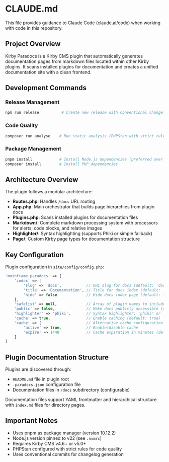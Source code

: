 # CLAUDE.md

This file provides guidance to Claude Code (claude.ai/code) when working with code in this repository.

## Project Overview

Kirby Paradocs is a Kirby CMS plugin that automatically generates documentation pages from markdown files located within other Kirby plugins. It scans installed plugins for documentation and creates a unified documentation site with a clean frontend.

## Development Commands

### Release Management
```bash
npm run release          # Create new release with conventional changelog
```

### Code Quality
```bash
composer run analyse    # Run static analysis (PHPStan with strict rules)
```

### Package Management
```bash
pnpm install            # Install Node.js dependencies (preferred over npm)
composer install        # Install PHP dependencies
```

## Architecture Overview

The plugin follows a modular architecture:

- **Routes.php**: Handles `/docs` URL routing
- **App.php**: Main orchestrator that builds page hierarchies from plugin docs
- **Plugins.php**: Scans installed plugins for documentation files
- **Markdown/**: Complete markdown processing system with processors for alerts, code blocks, and relative images
- **Highlighter/**: Syntax highlighting (supports Phiki or simple fallback)
- **Page/**: Custom Kirby page types for documentation structure

## Key Configuration

Plugin configuration in `site/config/config.php`:
```php
'moinframe.paradocs' => [
    'index' => [
        'slug' => 'docs',           // URL slug for docs (default: 'docs')
        'title' => 'Documentation', // Title for docs index (default: 'Documentation')
        'hide' => false             // Hide docs index page (default: false)
    ],
    'safelist' => null,             // Array of plugin names to include, null = all (default: null)
    'public' => false,              // Make docs publicly accessible (default: false)
    'highlighter' => 'phiki',       // Syntax highlighter: 'phiki' or 'simple' (default: 'phiki')
    'cache' => true,                // Enable caching (default: true)
    'cache' => [                    // Alternative cache configuration
        'active' => true,           // Enable/disable cache
        'expire' => 1440            // Cache expiration in minutes (default: 1440 = 24 hours)
    ]
]
```

## Plugin Documentation Structure

Plugins are discovered through:
- `README.md` file in plugin root
- `.paradocs.json` configuration file
- Documentation files in `/docs` subdirectory (configurable)

Documentation files support YAML frontmatter and hierarchical structure with `index.md` files for directory pages.

## Important Notes

- Uses pnpm as package manager (version 10.12.2)
- Node.js version pinned to v22 (see `.nvmrc`)
- Requires Kirby CMS v4.6+ or v5.0+
- PHPStan configured with strict rules for code quality
- Uses conventional commits for changelog generation
